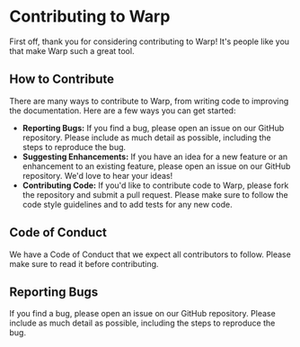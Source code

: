 # Contributing to Warp

First off, thank you for considering contributing to Warp! It's people like you that make Warp such a great tool.

## How to Contribute

There are many ways to contribute to Warp, from writing code to improving the documentation. Here are a few ways you can get started:

*   **Reporting Bugs:** If you find a bug, please open an issue on our GitHub repository. Please include as much detail as possible, including the steps to reproduce the bug.
*   **Suggesting Enhancements:** If you have an idea for a new feature or an enhancement to an existing feature, please open an issue on our GitHub repository. We'd love to hear your ideas!
*   **Contributing Code:** If you'd like to contribute code to Warp, please fork the repository and submit a pull request. Please make sure to follow the code style guidelines and to add tests for any new code.

## Code of Conduct

We have a Code of Conduct that we expect all contributors to follow. Please make sure to read it before contributing.

## Reporting Bugs

If you find a bug, please open an issue on our GitHub repository. Please include as much detail as possible, including the steps to reproduce the bug.
